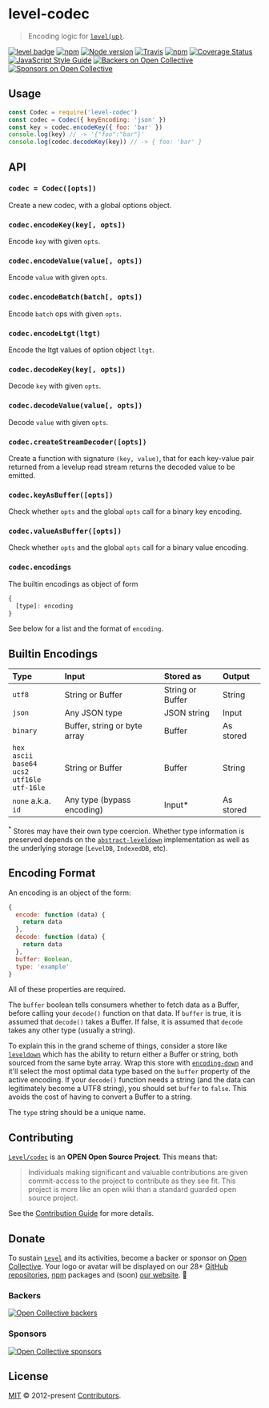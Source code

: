 # level-codec

> Encoding logic for [`level(up)`](https://github.com/Level/levelup).

[![level badge][level-badge]](https://github.com/Level/awesome)
[![npm](https://img.shields.io/npm/v/level-codec.svg?label=&logo=npm)](https://www.npmjs.com/package/level-codec)
[![Node version](https://img.shields.io/node/v/level-codec.svg)](https://www.npmjs.com/package/level-codec)
[![Travis](https://img.shields.io/travis/Level/codec.svg?logo=travis&label=)](https://travis-ci.org/Level/codec)
[![npm](https://img.shields.io/npm/dm/level-codec.svg?label=dl)](https://www.npmjs.com/package/level-codec)
[![Coverage Status](https://coveralls.io/repos/github/Level/codec/badge.svg)](https://coveralls.io/github/Level/codec)
[![JavaScript Style Guide](https://img.shields.io/badge/code_style-standard-brightgreen.svg)](https://standardjs.com)
[![Backers on Open Collective](https://opencollective.com/level/backers/badge.svg?color=orange)](#backers)
[![Sponsors on Open Collective](https://opencollective.com/level/sponsors/badge.svg?color=orange)](#sponsors)

## Usage

```js
const Codec = require('level-codec')
const codec = Codec({ keyEncoding: 'json' })
const key = codec.encodeKey({ foo: 'bar' })
console.log(key) // -> '{"foo":"bar"}'
console.log(codec.decodeKey(key)) // -> { foo: 'bar' }
```

## API

### `codec = Codec([opts])`

Create a new codec, with a global options object.

### `codec.encodeKey(key[, opts])`

Encode `key` with given `opts`.

### `codec.encodeValue(value[, opts])`

Encode `value` with given `opts`.

### `codec.encodeBatch(batch[, opts])`

Encode `batch` ops with given `opts`.

### `codec.encodeLtgt(ltgt)`

Encode the ltgt values of option object `ltgt`.

### `codec.decodeKey(key[, opts])`

Decode `key` with given `opts`.

### `codec.decodeValue(value[, opts])`

Decode `value` with given `opts`.

### `codec.createStreamDecoder([opts])`

Create a function with signature `(key, value)`, that for each key-value pair returned from a levelup read stream returns the decoded value to be emitted.

### `codec.keyAsBuffer([opts])`

Check whether `opts` and the global `opts` call for a binary key encoding.

### `codec.valueAsBuffer([opts])`

Check whether `opts` and the global `opts` call for a binary value encoding.

### `codec.encodings`

The builtin encodings as object of form

```js
{
  [type]: encoding
}
```

See below for a list and the format of `encoding`.

## Builtin Encodings

| Type                                                              | Input                        | Stored as        | Output    |
| :---------------------------------------------------------------- | :--------------------------- | :--------------- | :-------- |
| `utf8`                                                            | String or Buffer             | String or Buffer | String    |
| `json`                                                            | Any JSON type                | JSON string      | Input     |
| `binary`                                                          | Buffer, string or byte array | Buffer           | As stored |
| `hex`<br>`ascii`<br>`base64`<br>`ucs2`<br>`utf16le`<br>`utf-16le` | String or Buffer             | Buffer           | String    |
| `none` a.k.a. `id`                                                | Any type (bypass encoding)   | Input\*          | As stored |

<sup>\*</sup> Stores may have their own type coercion. Whether type information is preserved depends on the [`abstract-leveldown`] implementation as well as the underlying storage (`LevelDB`, `IndexedDB`, etc).

## Encoding Format

An encoding is an object of the form:

```js
{
  encode: function (data) {
    return data
  },
  decode: function (data) {
    return data
  },
  buffer: Boolean,
  type: 'example'
}
```

All of these properties are required.

The `buffer` boolean tells consumers whether to fetch data as a Buffer, before calling your `decode()` function on that data. If `buffer` is true, it is assumed that `decode()` takes a Buffer. If false, it is assumed that `decode` takes any other type (usually a string).

To explain this in the grand scheme of things, consider a store like [`leveldown`] which has the ability to return either a Buffer or string, both sourced from the same byte array. Wrap this store with [`encoding-down`] and it'll select the most optimal data type based on the `buffer` property of the active encoding. If your `decode()` function needs a string (and the data can legitimately become a UTF8 string), you should set `buffer` to `false`. This avoids the cost of having to convert a Buffer to a string.

The `type` string should be a unique name.

## Contributing

[`Level/codec`](https://github.com/Level/codec) is an **OPEN Open Source Project**. This means that:

> Individuals making significant and valuable contributions are given commit-access to the project to contribute as they see fit. This project is more like an open wiki than a standard guarded open source project.

See the [Contribution Guide](https://github.com/Level/community/blob/master/CONTRIBUTING.md) for more details.

## Donate

To sustain [`Level`](https://github.com/Level) and its activities, become a backer or sponsor on [Open Collective](https://opencollective.com/level). Your logo or avatar will be displayed on our 28+ [GitHub repositories](https://github.com/Level), [npm](https://www.npmjs.com/) packages and (soon) [our website](http://leveldb.org). 💖

### Backers

[![Open Collective backers](https://opencollective.com/level/backers.svg?width=890)](https://opencollective.com/level)

### Sponsors

[![Open Collective sponsors](https://opencollective.com/level/sponsors.svg?width=890)](https://opencollective.com/level)

## License

[MIT](LICENSE.md) © 2012-present [Contributors](CONTRIBUTORS.md).

[level-badge]: http://leveldb.org/img/badge.svg

[`encoding-down`]: https://github.com/Level/encoding-down

[`abstract-leveldown`]: https://github.com/Level/abstract-leveldown

[`leveldown`]: https://github.com/Level/leveldown
